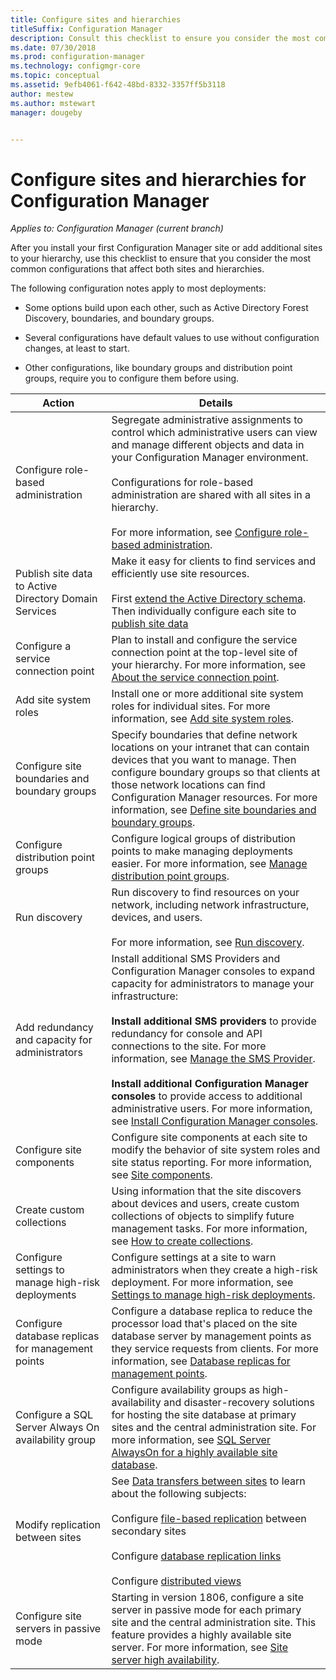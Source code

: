 ```yaml
---
title: Configure sites and hierarchies
titleSuffix: Configuration Manager
description: Consult this checklist to ensure you consider the most common configurations that affect both sites and hierarchies.
ms.date: 07/30/2018
ms.prod: configuration-manager
ms.technology: configmgr-core
ms.topic: conceptual
ms.assetid: 9efb4061-f642-48bd-8332-3357ff5b3118
author: mestew
ms.author: mstewart
manager: dougeby


---
```

# Configure sites and hierarchies for Configuration Manager

*Applies to: Configuration Manager (current branch)*

After you install your first Configuration Manager site or add additional sites to your hierarchy, use this checklist to ensure that you consider the most common configurations that affect both sites and hierarchies.  

The following configuration notes apply to most deployments:  

- Some options build upon each other, such as Active Directory Forest Discovery, boundaries, and boundary groups.  

- Several configurations have default values to use without configuration changes, at least to start.  

- Other configurations, like boundary groups and distribution point groups, require you to configure them before using.  

| Action | Details |  
|------------|-------------|  
| Configure role-based administration | Segregate administrative assignments to control which administrative users can view and manage different objects and data in your Configuration Manager environment.<br /><br /> Configurations for role-based administration are shared with all sites in a hierarchy.   <br/><br/>For more information, see [Configure role-based administration](configure-role-based-administration.md). |  
| Publish site data to Active Directory Domain Services | Make it easy for clients to find services and efficiently use site resources.<br /><br /> First [extend the Active Directory schema](../../../plan-design/network/extend-the-active-directory-schema.md). Then individually configure each site to [publish site data](publish-site-data.md) |  
| Configure a service connection point | Plan to install and configure the service connection point at the top-level site of your hierarchy. For more information, see [About the service connection point](about-the-service-connection-point.md). |  
| Add site system roles | Install one or more additional site system roles for individual sites. For more information, see [Add site system roles](add-site-system-roles.md). |  
| Configure site boundaries and boundary groups | Specify boundaries that define network locations on your intranet that can contain devices that you want to manage. Then configure boundary groups so that clients at those network locations can find Configuration Manager resources. For more information, see [Define site boundaries and boundary groups](define-site-boundaries-and-boundary-groups.md). |  
| Configure distribution point groups | Configure logical groups of distribution points to make managing deployments easier. For more information, see [Manage distribution point groups](install-and-configure-distribution-points.md#bkmk_manage). |  
| Run discovery | Run discovery to find resources on your network, including network infrastructure, devices, and users.<br /><br /> For more information, see [Run discovery](run-discovery.md). |  
| Add redundancy and capacity for administrators | Install additional SMS Providers and Configuration Manager consoles to expand capacity for administrators to manage your infrastructure:<br /><br /> **Install additional SMS providers** to provide redundancy for console and API connections to the site. For more information, see [Manage the SMS Provider](../../manage/modify-your-infrastructure.md#BKMK_ManageSMSprovider).<br /><br /> **Install additional Configuration Manager consoles** to provide access to additional administrative users. For more information, see [Install Configuration Manager consoles](../install/install-consoles.md). |  
| Configure site components | Configure site components at each site to modify the behavior of site system roles and site status reporting. For more information, see [Site components](site-components.md). |  
| Create custom collections | Using information that the site discovers about devices and users, create custom collections of objects to simplify future management tasks. For more information, see [How to create collections](../../../clients/manage/collections/create-collections.md). |  
| Configure settings to manage high-risk deployments | Configure settings at a site to warn administrators when they create a high-risk deployment. For more information, see [Settings to manage high-risk deployments](../../manage/settings-to-manage-high-risk-deployments.md). |  
| Configure database replicas for management points | Configure a database replica to reduce the processor load that's placed on the site database server by management points as they service requests from clients. For more information, see [Database replicas for management points](database-replicas-for-management-points.md). |  
| Configure a SQL Server Always On availability group | Configure availability groups as high-availability and disaster-recovery solutions for hosting the site database at primary sites and the central administration site. For more information, see [SQL Server AlwaysOn for a highly available site database](sql-server-alwayson-for-a-highly-available-site-database.md). |  
| Modify replication between sites | See [Data transfers between sites](../../../plan-design/hierarchy/data-transfers-between-sites.md) to learn about the following subjects:<br /><br /> Configure [file-based replication](../../../plan-design/hierarchy/file-based-replication.md) between secondary sites<br /><br /> Configure [database replication links](../../../plan-design/hierarchy/database-replication.md)<br /><br /> Configure [distributed views](../../../plan-design/hierarchy/database-replication.md#bkmk_distviews) |  
| Configure site servers in passive mode | Starting in version 1806, configure a site server in passive mode for each primary site and the central administration site. This feature provides a highly available site server. For more information, see [Site server high availability](site-server-high-availability.md). |  
